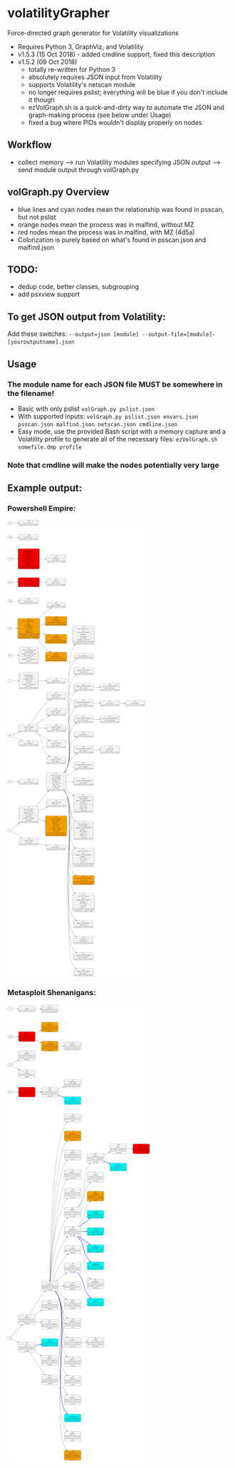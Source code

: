 # volatilityGrapher
Force-directed graph generator for Volatility visualizations
- Requires Python 3, GraphViz, and Volatility
- v1.5.3 (15 Oct 2018) - added cmdline support, fixed this description
- v1.5.2 (09 Oct 2018)
	- totally re-written for Python 3
	- absolutely requires JSON input from Volatility
	- supports Volatility's netscan module
	- no longer requires pslist; everything will be blue if you don't include it though
	- ezVolGraph.sh is a quick-and-dirty way to automate the JSON and graph-making process (see below under Usage)
	- fixed a bug where PIDs wouldn't display properly on nodes

## Workflow
- collect memory --> run Volatility modules specifying JSON output --> send module output through volGraph.py

## volGraph.py Overview
- blue lines and cyan nodes mean the relationship was found in psscan, but not pslist
- orange nodes mean the process was in malfind, without MZ
- red nodes mean the process was in malfind, with MZ (4d5a)
- Colorization is purely based on what's found in psscan.json and malfind.json

## TODO:  
- dedup code, better classes, subgrouping
- add psxview support

## To get JSON output from Volatility:
Add these switches: ```--output=json [module] --output-file=[module]-[youroutputname].json```

## Usage
### The module name for each JSON file MUST be somewhere in the filename!
- Basic with only pslist ```volGraph.py pslist.json```
- With supported inputs:  ```volGraph.py pslist.json envars.json psscan.json malfind.json netscan.json cmdline.json```
- Easy mode, use the provided Bash script with a memory capture and a Volatility profile to generate all of the necessary files:  ```ezVolGraph.sh somefile.dmp profile```
### Note that cmdline will make the nodes potentially very large

## Example output:
### Powershell Empire:
![volGraph.py](https://github.com/bonifield/volatilityGrapher/blob/master/sampledata/volGraph-1539122826-dot.png)
### Metasploit Shenanigans:
![volGraph.py](https://github.com/bonifield/volatilityGrapher/blob/master/sampledata/combine-1496526732.png)

